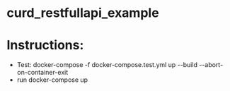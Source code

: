 # curd_restfullapi_example
# Instructions:
* Test: docker-compose -f docker-compose.test.yml up --build --abort-on-container-exit
* run docker-compose up
